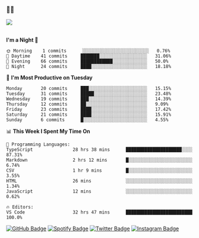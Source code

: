 ### 🤙🍺

<a href="https://github-readme-stats.vercel.app/api?username=hzak2xx&count_private=true&show_icons=true&theme=dracula">
  <img align="center" src="https://github-readme-stats.vercel.app/api?username=hzak2xx&count_private=true&show_icons=true&theme=dracula" />
</a>  
</br>
</br>

<!--START_SECTION:waka-->
**I'm a Night 🦉** 

```text
🌞 Morning    1 commits      ░░░░░░░░░░░░░░░░░░░░░░░░░   0.76% 
🌆 Daytime    41 commits     ███████░░░░░░░░░░░░░░░░░░   31.06% 
🌃 Evening    66 commits     ████████████░░░░░░░░░░░░░   50.0% 
🌙 Night      24 commits     ████░░░░░░░░░░░░░░░░░░░░░   18.18%

```
📅 **I'm Most Productive on Tuesday** 

```text
Monday       20 commits     ███░░░░░░░░░░░░░░░░░░░░░░   15.15% 
Tuesday      31 commits     █████░░░░░░░░░░░░░░░░░░░░   23.48% 
Wednesday    19 commits     ███░░░░░░░░░░░░░░░░░░░░░░   14.39% 
Thursday     12 commits     ██░░░░░░░░░░░░░░░░░░░░░░░   9.09% 
Friday       23 commits     ████░░░░░░░░░░░░░░░░░░░░░   17.42% 
Saturday     21 commits     ████░░░░░░░░░░░░░░░░░░░░░   15.91% 
Sunday       6 commits      █░░░░░░░░░░░░░░░░░░░░░░░░   4.55%

```


📊 **This Week I Spent My Time On** 

```text
💬 Programming Languages: 
TypeScript               28 hrs 38 mins      █████████████████████░░░░   87.31% 
Markdown                 2 hrs 12 mins       █░░░░░░░░░░░░░░░░░░░░░░░░   6.74% 
CSV                      1 hr 9 mins         █░░░░░░░░░░░░░░░░░░░░░░░░   3.55% 
HTML                     26 mins             ░░░░░░░░░░░░░░░░░░░░░░░░░   1.34% 
JavaScript               12 mins             ░░░░░░░░░░░░░░░░░░░░░░░░░   0.62%

🔥 Editors: 
VS Code                  32 hrs 47 mins      █████████████████████████   100.0%

```


<!--END_SECTION:waka-->

[![GitHub Badge](https://img.shields.io/badge/GitHub-100000?style=for-the-badge&logo=github&logoColor=white)](https://github.com/hzak2xx)
[![Spotify Badge](https://img.shields.io/badge/Spotify-1ED760?&style=for-the-badge&logo=spotify&logoColor=white)](https://open.spotify.com/user/uf90s6sbbh75a1mt44clkhkvf)
[![Twitter Badge](https://img.shields.io/badge/Twitter-1DA1F2?style=for-the-badge&logo=twitter&logoColor=white)](https://twitter.com/hzak2xx)
[![Instagram Badge](https://img.shields.io/badge/Instagram-E4405F?style=for-the-badge&logo=instagram&logoColor=white)](https://www.instagram.com/hzak2xx/)
